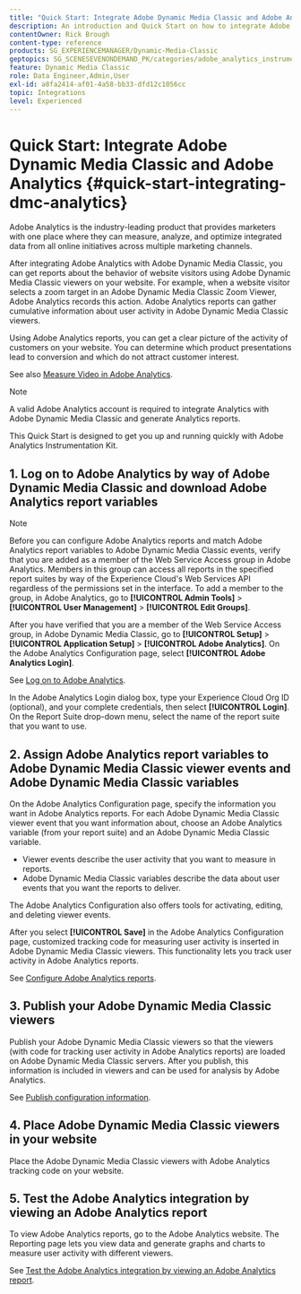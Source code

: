 ```yaml
---
title: "Quick Start: Integrate Adobe Dynamic Media Classic and Adobe Analytics"
description: An introduction and Quick Start on how to integrate Adobe Dynamic Media Classic and Adobe Analytics.
contentOwner: Rick Brough
content-type: reference
products: SG_EXPERIENCEMANAGER/Dynamic-Media-Classic
geptopics: SG_SCENESEVENONDEMAND_PK/categories/adobe_analytics_instrumentation_kit
feature: Dynamic Media Classic
role: Data Engineer,Admin,User
exl-id: a8fa2414-af01-4a58-bb33-dfd12c1056cc
topic: Integrations
level: Experienced
---
```

# Quick Start: Integrate Adobe Dynamic Media Classic and Adobe Analytics {#quick-start-integrating-dmc-analytics}

Adobe Analytics is the industry-leading product that provides marketers with one place where they can measure, analyze, and optimize integrated data from all online initiatives across multiple marketing channels.

After integrating Adobe Analytics with Adobe Dynamic Media Classic, you can get reports about the behavior of website visitors using Adobe Dynamic Media Classic viewers on your website. For example, when a website visitor selects a zoom target in an Adobe Dynamic Media Classic Zoom Viewer, Adobe Analytics records this action. Adobe Analytics reports can gather cumulative information about user activity in Adobe Dynamic Media Classic viewers.

Using Adobe Analytics reports, you can get a clear picture of the activity of customers on your website. You can determine which product presentations lead to conversion and which do not attract customer interest.

See also [Measure Video in Adobe Analytics](https://experienceleague.adobe.com/en/docs/media-analytics/using/media-overview).

>[!NOTE]
>
>A valid Adobe Analytics account is required to integrate Analytics with Adobe Dynamic Media Classic and generate Analytics reports.

This Quick Start is designed to get you up and running quickly with Adobe Analytics Instrumentation Kit.

## 1. Log on to Adobe Analytics by way of Adobe Dynamic Media Classic and download Adobe Analytics report variables

>[!NOTE]
>
>Before you can configure Adobe Analytics reports and match Adobe Analytics report variables to Adobe Dynamic Media Classic events, verify that you are added as a member of the Web Service Access group in Adobe Analytics. Members in this group can access all reports in the specified report suites by way of the Experience Cloud's Web Services API regardless of the permissions set in the interface. To add a member to the group, in Adobe Analytics, go to **[!UICONTROL Admin Tools]** > **[!UICONTROL User Management]** > **[!UICONTROL Edit Groups]**.

After you have verified that you are a member of the Web Service Access group, in Adobe Dynamic Media Classic, go to **[!UICONTROL Setup]** > **[!UICONTROL Application Setup]** > **[!UICONTROL Adobe Analytics]**. On the Adobe Analytics Configuration page, select **[!UICONTROL Adobe Analytics Login]**.

See [Log on to Adobe Analytics](log-analytics.md#log_in_to_adobe_analytics).

In the Adobe Analytics Login dialog box, type your Experience Cloud Org ID (optional), and your complete credentials, then select **[!UICONTROL Login]**. On the Report Suite drop-down menu, select the name of the report suite that you want to use.

## 2. Assign Adobe Analytics report variables to Adobe Dynamic Media Classic viewer events and Adobe Dynamic Media Classic variables

On the Adobe Analytics Configuration page, specify the information you want in Adobe Analytics reports. For each Adobe Dynamic Media Classic viewer event that you want information about, choose an Adobe Analytics variable (from your report suite) and an Adobe Dynamic Media Classic variable.

* Viewer events describe the user activity that you want to measure in reports.
* Adobe Dynamic Media Classic variables describe the data about user events that you want the reports to deliver.

The Adobe Analytics Configuration also offers tools for activating, editing, and deleting viewer events.

After you select **[!UICONTROL Save]** in the Adobe Analytics Configuration page, customized tracking code for measuring user activity is inserted in Adobe Dynamic Media Classic viewers. This functionality lets you track user activity in Adobe Analytics reports.

See [Configure Adobe Analytics reports](configuring-analytics-reports.md#configuring_adobe_analytics_reports).

## 3. Publish your Adobe Dynamic Media Classic viewers

Publish your Adobe Dynamic Media Classic viewers so that the viewers (with code for tracking user activity in Adobe Analytics reports) are loaded on Adobe Dynamic Media Classic servers. After you publish, this information is included in viewers and can be used for analysis by Adobe Analytics.

See [Publish configuration information](publishing-analytics-configuration-information.md#publishing_adobe_analytics_configuration_information).

## 4. Place Adobe Dynamic Media Classic viewers in your website

Place the Adobe Dynamic Media Classic viewers with Adobe Analytics tracking code on your website.

## 5. Test the Adobe Analytics integration by viewing an Adobe Analytics report

To view Adobe Analytics reports, go to the Adobe Analytics website. The Reporting page lets you view data and generate graphs and charts to measure user activity with different viewers.

See [Test the Adobe Analytics integration by viewing an Adobe Analytics report](testing-integration-viewing-analytics-report.md#testing_the_integration_by_viewing_an_adobe_analytics_report).
